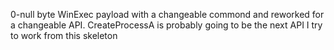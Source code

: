 0-null byte WinExec payload with a changeable commond and reworked for a changeable API. CreateProcessA is probably going to be the next API I try to work from this skeleton
